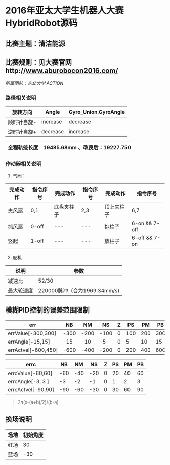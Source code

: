 
# 2016年亚太大学生机器人大赛HybridRobot源码

## 比赛主题：清洁能源
## 比赛规则：见大赛官网http://www.aburobocon2016.com/

*所属团队：东北大学 ACTION*

### 路径相关说明

旋转方向 |Angle    |  Gyro_Union.GyroAngle 
------|-----|-----------
顺时针自旋- | increase | decrease   
逆时针自旋+ | decrease | increase


全程轨迹长度|19485.68mm   、改良后：19227.750
---|---

### 作动器相关说明
1. 气阀：

完成动作|指令序号|完成动作|指令序号|完成动作|指令序号
---|---|---|---|---|---
夹风扇 |0,1|底盘夹柱子|2,3|顶上夹柱子 |6,7|
抓风扇  |0-off| ---|--- | 抱柱子 | 6-on  &&  7-off
竖起 |1-off|--- | ---|放柱子|  6-off &&  7-on  

    
    
 

2. 舵机

说明|参数
---|---
减速比 |52/30
最大轮速度 |   220000脉冲（合为1969.34mm/s)




## 模糊PID控制的误差范围限制 

 err|NB  | NM   | NS   | Z  | PS  | PM   |PB  
---|---|---|---|---|---|---|---
errValue[-300,300]| -300 |-200 | -100|  0 |  100|  200|  300   
errAngle[-15,15]|  -15|  -10|     -5|    0|    5|    10|   15  
errActvel[-600,450]| -600 |-400|  -200 | 0 |  200|  400|  600

 errc|NB  | NM   | NS   | Z  | PS  | PM   |PB  
 ---|---|---|---|---|---|---|---
errcValue[-60,60]| -60|   -40 |  -20 |  0 |  20 |  40 |  60  
errcAngle[-3, 3 ]|  -3    |-2    |-1   | 0 |  1   | 2 |   3  
errcActvel[-90,90]|-90  | -60  | -30  | 0   |30  | 60   |90


> 2*n*(x-(a+b)/2)/(b-a)


## 换场说明
场地|   初始角度   
---|---
红场|30  
蓝场|-30
